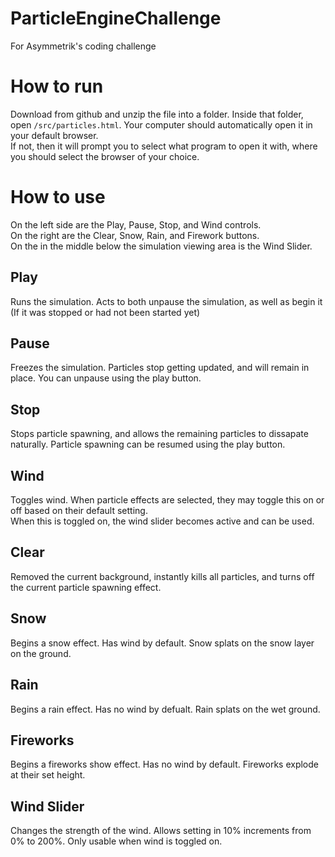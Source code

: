 # ParticleEngineChallenge
For Asymmetrik's coding challenge
# How to run
Download from github and unzip the file into a folder.
Inside that folder, open `/src/particles.html`. Your computer should automatically open it in your default browser. <br>
If not, then it will prompt you to select what program to open it with, where you should select the browser of your choice.

# How to use
On the left side are the Play, Pause, Stop, and Wind controls.<br>
On the right are the Clear, Snow, Rain, and Firework buttons.<br>
On the in the middle below the simulation viewing area is the Wind Slider.

## Play
Runs the simulation. Acts to both unpause the simulation, as well as begin it (If it was stopped or had not been started yet)

## Pause
Freezes the simulation. Particles stop getting updated, and will remain in place. You can unpause using the play button.

## Stop
Stops particle spawning, and allows the remaining particles to dissapate naturally. Particle spawning can be resumed using the play button.

## Wind
Toggles wind. When particle effects are selected, they may toggle this on or off based on their default setting.<br>
When this is toggled on, the wind slider becomes active and can be used.

## Clear
Removed the current background, instantly kills all particles, and turns off the current particle spawning effect.

## Snow
Begins a snow effect. Has wind by default. Snow splats on the snow layer on the ground.

## Rain
Begins a rain effect. Has no wind by defualt. Rain splats on the wet ground.

## Fireworks
Begins a fireworks show effect. Has no wind by default. Fireworks explode at their set height.

## Wind Slider
Changes the strength of the wind. Allows setting in 10% increments from 0% to 200%. Only usable when wind is toggled on. 
